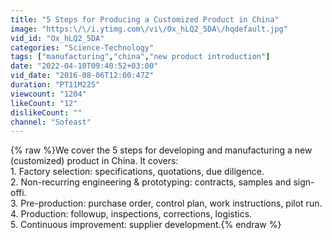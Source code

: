 ```yaml
---
title: "5 Steps for Producing a Customized Product in China"
image: "https:\/\/i.ytimg.com\/vi\/Ox_hLQ2_5DA\/hqdefault.jpg"
vid_id: "Ox_hLQ2_5DA"
categories: "Science-Technology"
tags: ["manufacturing","china","new product introduction"]
date: "2022-04-10T09:40:52+03:00"
vid_date: "2016-08-06T12:00:47Z"
duration: "PT11M22S"
viewcount: "1204"
likeCount: "12"
dislikeCount: ""
channel: "Sofeast"
---
```

{% raw %}We cover the 5 steps for developing and manufacturing a new (customized) product in China. It covers:<br />1. Factory selection: specifications, quotations, due diligence.<br />2. Non-recurring engineering &amp; prototyping: contracts, samples and sign-offi.<br />3. Pre-production: purchase order, control plan, work instructions, pilot run.<br />4. Production: followup, inspections, corrections, logistics.<br />5. Continuous improvement: supplier development.{% endraw %}
